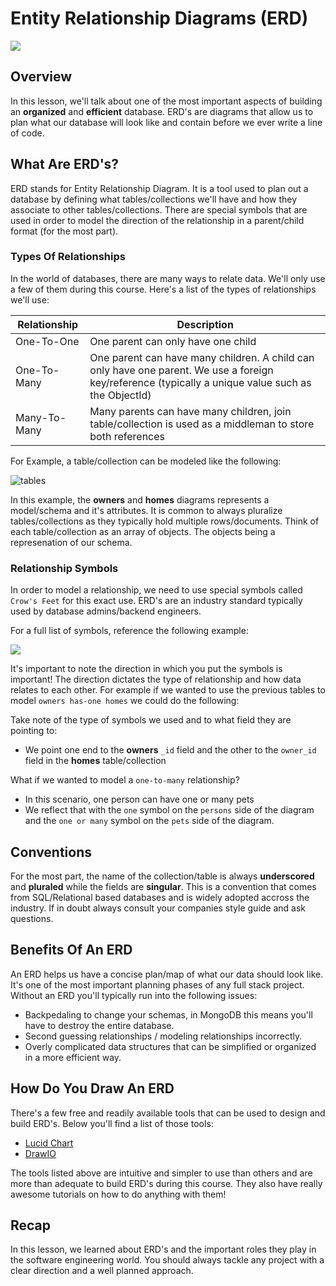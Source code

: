 # Entity Relationship Diagrams (ERD)

![](https://www.conceptdraw.com/solution-park/icons/SD_TOOL_ERD/spbanner.png)

## Overview

In this lesson, we'll talk about one of the most important aspects of building an **organized** and **efficient** database. ERD's are diagrams that allow us to plan what our database will look like and contain before we ever write a line of code.

## What Are ERD's?

ERD stands for Entity Relationship Diagram. It is a tool used to plan out a database by defining what tables/collections we'll have and how they associate to other tables/collections. There are special symbols that are used in order to model the direction of the relationship in a parent/child format (for the most part).

### Types Of Relationships

In the world of databases, there are many ways to relate data. We'll only use a few of them during this course. Here's a list of the types of relationships we'll use:

| Relationship | Description                                                                                                                                         |
| ------------ | --------------------------------------------------------------------------------------------------------------------------------------------------- |
| One-To-One   | One parent can only have one child                                                                                                                  |
| One-To-Many  | One parent can have many children. A child can only have one parent. We use a foreign key/reference (typically a unique value such as the ObjectId) |
| Many-To-Many | Many parents can have many children, join table/collection is used as a middleman to store both references                                          |

For Example, a table/collection can be modeled like the following:

![tables](https://sei-r.s3.amazonaws.com/u2_lesson_erd/tables.png)

In this example, the **owners** and **homes** diagrams represents a model/schema and it's attributes. It is common to always pluralize tables/collections as they typically hold multiple rows/documents. Think of each table/collection as an array of objects. The objects being a represenation of our schema.

### Relationship Symbols

In order to model a relationship, we need to use special symbols called `Crow's Feet` for this exact use. ERD's are an industry standard typically used by database admins/backend engineers.

For a full list of symbols, reference the following example:

![](https://i.stack.imgur.com/5uwcF.png)

It's important to note the direction in which you put the symbols is important! The direction dictates the type of relationship and how data relates to each other. For example if we wanted to use the previous tables to model `owners has-one homes` we could do the following:


Take note of the type of symbols we used and to what field they are pointing to:

- We point one end to the **owners** `_id` field and the other to the `owner_id` field in the **homes** table/collection

What if we wanted to model a `one-to-many` relationship?


- In this scenario, one person can have one or many pets
- We reflect that with the `one` symbol on the `persons` side of the diagram and the `one or many` symbol on the `pets` side of the diagram.

## Conventions

For the most part, the name of the collection/table is always **underscored** and **pluraled** while the fields are **singular**. This is a convention that comes from SQL/Relational based databases and is widely adopted accross the industry. If in doubt always consult your companies style guide and ask questions.

## Benefits Of An ERD

An ERD helps us have a concise plan/map of what our data should look like. It's one of the most important planning phases of any full stack project. Without an ERD you'll typically run into the following issues:

- Backpedaling to change your schemas, in MongoDB this means you'll have to destroy the entire database.
- Second guessing relationships / modeling relationships incorrectly.
- Overly complicated data structures that can be simplified or organized in a more efficient way.

## How Do You Draw An ERD

There's a few free and readily available tools that can be used to design and build ERD's. Below you'll find a list of those tools:

- [Lucid Chart](https://www.lucidchart.com/)
- [DrawIO](https://app.diagrams.net/)

The tools listed above are intuitive and simpler to use than others and are more than adequate to build ERD's during this course. They also have really awesome tutorials on how to do anything with them!

## Recap

In this lesson, we learned about ERD's and the important roles they play in the software engineering world. You should always tackle any project with a clear direction and a well planned approach.
